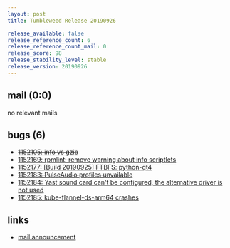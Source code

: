 ```yaml
---
layout: post
title: Tumbleweed Release 20190926

release_available: false
release_reference_count: 6
release_reference_count_mail: 0
release_score: 98
release_stability_level: stable
release_version: 20190926
---
```


## mail (0:0)

no relevant mails

## bugs (6)

<!--more-->

- ~~[1152105: info vs gzip](https://bugzilla.opensuse.org/show_bug.cgi?id=1152105)~~
- ~~[1152169: rpmlint: remove warning about info scriptlets](https://bugzilla.opensuse.org/show_bug.cgi?id=1152169)~~
- [1152177: \[Build 20190925\] FTBFS: python-qt4](https://bugzilla.opensuse.org/show_bug.cgi?id=1152177)
- ~~[1152183: PulseAudio profiles unvailable](https://bugzilla.opensuse.org/show_bug.cgi?id=1152183)~~
- [1152184: Yast sound card can't be configured, the alternative driver is not used](https://bugzilla.opensuse.org/show_bug.cgi?id=1152184)
- [1152185: kube-flannel-ds-arm64 crashes](https://bugzilla.opensuse.org/show_bug.cgi?id=1152185)



## links

- [mail announcement](https://lists.opensuse.org/opensuse-factory/2019-09/msg00268.html)

